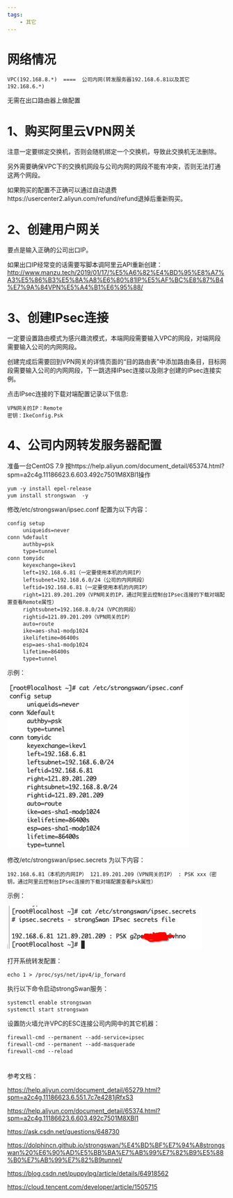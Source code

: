 ```yaml
---
tags:
    - 其它
---
```


# 网络情况

```
VPC(192.168.8.*)  ====  公司内网(转发服务器192.168.6.81以及其它192.168.6.*)
```

无需在出口路由器上做配置

# 1、购买阿里云VPN网关

注意一定要绑定交换机，否则会随机绑定一个交换机，导致此交换机无法删除。

另外需要确保VPC下的交换机网段与公司内网的网段不能有冲突，否则无法打通这两个网段。

如果购买的配置不正确可以通过自动退费https://usercenter2.aliyun.com/refund/refund退掉后重新购买。

# 2、创建用户网关

要点是输入正确的公司出口IP。

如果出口IP经常变的话需要写脚本调阿里云API重新创建：http://www.manzu.tech/2019/01/17/%E5%A6%82%E4%BD%95%E8%A7%A3%E5%86%B3%E5%8A%A8%E6%80%81IP%E5%AF%BC%E8%87%B4%E7%9A%84VPN%E5%A4%B1%E6%95%88/

# 3、创建IPsec连接

一定要设置路由模式为感兴趣流模式，本端网段需要输入VPC的网段，对端网段需要输入公司的内网网段。

创建完成后需要回到VPN网关的详情页面的“目的路由表”中添加路由条目，目标网段需要输入公司的内网网段，下一跳选择IPsec连接以及刚才创建的IPsec连接实例。

点击IPsec连接的下载对端配置记录以下信息:

```
VPN网关的IP：Remote
密钥：IkeConfig.Psk
```



# 4、公司内网转发服务器配置

准备一台CentOS 7.9 按https://help.aliyun.com/document_detail/65374.html?spm=a2c4g.11186623.6.603.492c7501M8XBl1操作

```
yum -y install epel-release
yum install strongswan  -y

```

修改/etc/strongswan/ipsec.conf  配置为以下内容：

```
config setup
     uniqueids=never
conn %default
     authby=psk
     type=tunnel
conn tomyidc
     keyexchange=ikev1
     left=192.168.6.81（一定要使用本机的内网IP）
     leftsubnet=192.168.6.0/24（公司的内网网段）
     leftid=192.168.6.81（一定要使用本机的内网IP）
     right=121.89.201.209（VPN网关的IP，通过阿里云控制台IPsec连接的下载对端配置查看Remote属性）
     rightsubnet=192.168.8.0/24（VPC的网段）
     rightid=121.89.201.209（VPN网关的IP）
     auto=route
     ike=aes-sha1-modp1024
     ikelifetime=86400s
     esp=aes-sha1-modp1024
     lifetime=86400s
     type=tunnel
```

示例：

![image-20210304205802064](/img-post/开发/其它/通过阿里云VPN网关允许VPC内ECS访问公司局域网的所有主机.assets/image-20210304205802064.png)

修改/etc/strongswan/ipsec.secrets 为以下内容：

```
192.168.6.81（本机的内网IP） 121.89.201.209（VPN网关的IP） : PSK xxx（密钥，通过阿里云控制台IPsec连接的下载对端配置查看Psk属性）
```

示例：

![image-20210304205918863](/img-post/开发/其它/通过阿里云VPN网关允许VPC内ECS访问公司局域网的所有主机.assets/image-20210304205918863.png)

打开系统转发配置：

```
echo 1 > /proc/sys/net/ipv4/ip_forward
```

执行以下命令启动strongSwan服务：

```
systemctl enable strongswan
systemctl start strongswan
```

设置防火墙允许VPC的ESC连接公司内网中的其它机器：

```
firewall-cmd --permanent --add-service=ipsec
firewall-cmd --permanent --add-masquerade
firewall-cmd --reload
```

# 

参考文档：

https://help.aliyun.com/document_detail/65279.html?spm=a2c4g.11186623.6.551.7c7e4281jRfxS3

https://help.aliyun.com/document_detail/65374.html?spm=a2c4g.11186623.6.603.492c7501M8XBl1

https://ask.csdn.net/questions/648730

https://dolphincn.github.io/strongswan/%E4%BD%BF%E7%94%A8strongswan%20%E6%90%AD%E5%BB%BA%E7%AB%99%E7%82%B9%E5%88%B0%E7%AB%99%E7%82%B9tunnel/

https://blog.csdn.net/puppylpg/article/details/64918562

https://cloud.tencent.com/developer/article/1505715